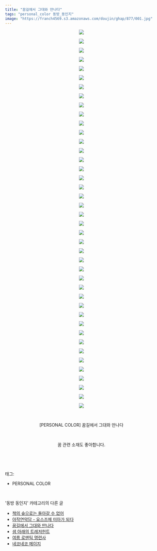 ```yaml
---
title: "꿈길에서 그대와 만나다"
tags: "personal_color 동방_동인지"
image: "https://franch4569.s3.amazonaws.com/doujin/ghap/877/001.jpg"
---
```

<div class="article">
<p style="text-align: center; clear: none; float: none;"><img src="{{ site.imgserver2 }}/ghap/877/001.jpg"/></p>
<p style="text-align: center; clear: none; float: none;"><img src="{{ site.imgserver2 }}/ghap/877/002.jpg"/></p>
<p style="text-align: center; clear: none; float: none;"><img src="{{ site.imgserver2 }}/ghap/877/003.jpg"/></p>
<p style="text-align: center; clear: none; float: none;"><img src="{{ site.imgserver2 }}/ghap/877/004.jpg"/></p>
<p style="text-align: center; clear: none; float: none;"><img src="{{ site.imgserver2 }}/ghap/877/005.jpg"/></p>
<p style="text-align: center; clear: none; float: none;"><img src="{{ site.imgserver2 }}/ghap/877/006.jpg"/></p>
<p style="text-align: center; clear: none; float: none;"><img src="{{ site.imgserver2 }}/ghap/877/007.jpg"/></p>
<p style="text-align: center; clear: none; float: none;"><img src="{{ site.imgserver2 }}/ghap/877/008.jpg"/></p>
<p style="text-align: center; clear: none; float: none;"><img src="{{ site.imgserver2 }}/ghap/877/009.jpg"/></p>
<p style="text-align: center; clear: none; float: none;"><img src="{{ site.imgserver2 }}/ghap/877/010.jpg"/></p>
<p style="text-align: center; clear: none; float: none;"><img src="{{ site.imgserver2 }}/ghap/877/011.jpg"/></p>
<p style="text-align: center; clear: none; float: none;"><img src="{{ site.imgserver2 }}/ghap/877/012.jpg"/></p>
<p style="text-align: center; clear: none; float: none;"><img src="{{ site.imgserver2 }}/ghap/877/013.jpg"/></p>
<p style="text-align: center; clear: none; float: none;"><img src="{{ site.imgserver2 }}/ghap/877/014.jpg"/></p>
<p style="text-align: center; clear: none; float: none;"><img src="{{ site.imgserver2 }}/ghap/877/015.jpg"/></p>
<p style="text-align: center; clear: none; float: none;"><img src="{{ site.imgserver2 }}/ghap/877/016.jpg"/></p>
<p style="text-align: center; clear: none; float: none;"><img src="{{ site.imgserver2 }}/ghap/877/017.jpg"/></p>
<p style="text-align: center; clear: none; float: none;"><img src="{{ site.imgserver2 }}/ghap/877/018.jpg"/></p>
<p style="text-align: center; clear: none; float: none;"><img src="{{ site.imgserver2 }}/ghap/877/019.jpg"/></p>
<p style="text-align: center; clear: none; float: none;"><img src="{{ site.imgserver2 }}/ghap/877/020.jpg"/></p>
<p style="text-align: center; clear: none; float: none;"><img src="{{ site.imgserver2 }}/ghap/877/021.jpg"/></p>
<p style="text-align: center; clear: none; float: none;"><img src="{{ site.imgserver2 }}/ghap/877/022.jpg"/></p>
<p style="text-align: center; clear: none; float: none;"><img src="{{ site.imgserver2 }}/ghap/877/023.jpg"/></p>
<p style="text-align: center; clear: none; float: none;"><img src="{{ site.imgserver2 }}/ghap/877/024.jpg"/></p>
<p style="text-align: center; clear: none; float: none;"><img src="{{ site.imgserver2 }}/ghap/877/025.jpg"/></p>
<p style="text-align: center; clear: none; float: none;"><img src="{{ site.imgserver2 }}/ghap/877/026.jpg"/></p>
<p style="text-align: center; clear: none; float: none;"><img src="{{ site.imgserver2 }}/ghap/877/027.jpg"/></p>
<p style="text-align: center; clear: none; float: none;"><img src="{{ site.imgserver2 }}/ghap/877/028.jpg"/></p>
<p style="text-align: center; clear: none; float: none;"><img src="{{ site.imgserver2 }}/ghap/877/029.jpg"/></p>
<p style="text-align: center; clear: none; float: none;"><img src="{{ site.imgserver2 }}/ghap/877/030.jpg"/></p>
<p style="text-align: center; clear: none; float: none;"><img src="{{ site.imgserver2 }}/ghap/877/031.jpg"/></p>
<p style="text-align: center; clear: none; float: none;"><img src="{{ site.imgserver2 }}/ghap/877/032.jpg"/></p>
<p style="text-align: center; clear: none; float: none;"><img src="{{ site.imgserver2 }}/ghap/877/033.jpg"/></p>
<p style="text-align: center; clear: none; float: none;"><img src="{{ site.imgserver2 }}/ghap/877/034.jpg"/></p>
<p style="text-align: center; clear: none; float: none;"><img src="{{ site.imgserver2 }}/ghap/877/035.jpg"/></p>
<p style="text-align: center; clear: none; float: none;"><img src="{{ site.imgserver2 }}/ghap/877/036.jpg"/></p>
<p style="text-align: center; clear: none; float: none;"><img src="{{ site.imgserver2 }}/ghap/877/037.jpg"/></p>
<p style="text-align: center; clear: none; float: none;"><img src="{{ site.imgserver2 }}/ghap/877/038.jpg"/></p>
<p style="text-align: center; clear: none; float: none;"><img src="{{ site.imgserver2 }}/ghap/877/039.jpg"/></p>
<p style="text-align: center; clear: none; float: none;"><img src="{{ site.imgserver2 }}/ghap/877/040.jpg"/></p>
<p style="text-align: center; clear: none; float: none;"><img src="{{ site.imgserver2 }}/ghap/877/041.jpg"/></p>
<p style="text-align: center; clear: none; float: none;"><img src="{{ site.imgserver2 }}/ghap/877/042.jpg"/></p>
<p style="text-align: center; clear: none; float: none;"><br/></p>
<p style="text-align: center; clear: none; float: none;">[PERSONAL COLOR] 꿈길에서 그대와 만나다</p>
<p style="text-align: center; clear: none; float: none;"><br/></p>
<p style="text-align: center; clear: none; float: none;">꿈 관련 소재도 좋아합니다.</p>
<p><br/></p>
</div><br/>
<div class="tagTrail">
<p>태그: </p>
<ul>
<li>PERSONAL COLOR</li>
</ul>
</div><br/>
<div class="another">
<p>'동방 동인지' 카테고리의 다른 글</p>
<ul>
<li><a href="/ghap_880">책의 숲으로는 돌아갈 수 없어</a></li>
<li><a href="/ghap_878">야작연악담 - 요스즈메 미아가 되다</a></li>
<li><a href="/ghap_877">꿈길에서 그대와 만나다</a></li>
<li><a href="/ghap_875">샘 아래의 트레저헌트</a></li>
<li><a href="/ghap_874">여름 로맨틱 명련사</a></li>
<li><a href="/ghap_873">네코네코 메이지</a></li>
</ul>
</div><br/>
<div class="cb_module cb_fluid">
<div class="cb_wrt cb_profile">
</div><!-- commentList close -->
</div><br/>
